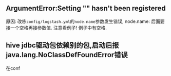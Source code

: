 ## ArgumentError:Setting "" hasn't been registered
原因: 改栋`config/logstash.yml`的`node.name`参数发生错误, node.name: 后面要接一个空格再接参数值. 注意看例子! 例子中有空格.

## hive jdbc驱动包依赖别的包,启动后报java.lang.NoClassDefFoundError错误
在conf